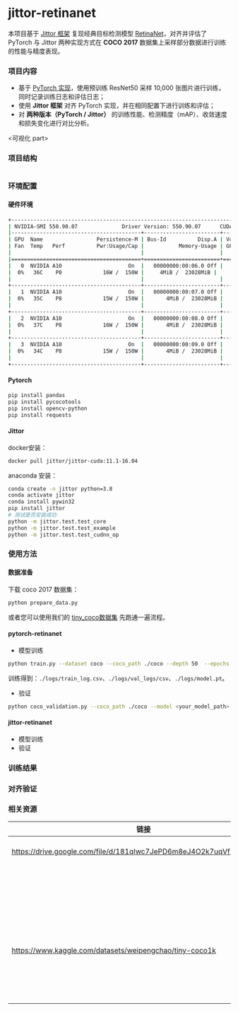 # jittor-retinanet


本项目基于 [Jittor 框架](https://github.com/Jittor/jittor) 复现经典目标检测模型 [RetinaNet](https://arxiv.org/pdf/1708.02002v2.pdf)，对齐并评估了 PyTorch 与 Jittor 两种实现方式在 **COCO 2017** 数据集上采样部分数据进行训练的性能与精度表现。


### 项目内容


- 基于 [PyTorch 实现](https://github.com/yhenon/pytorch-retinanet)，使用预训练 ResNet50 采样 10,000 张图片进行训练，同时记录训练日志和评估日志；
- 使用 **Jittor 框架** 对齐 PyTorch 实现，并在相同配置下进行训练和评估；
- 对 **两种版本（PyTorch / Jittor）** 的训练性能、检测精度（mAP）、收敛速度和损失变化进行对比分析。

<可视化 part>

### 项目结构

```wiki

```

### 环境配置

#### 硬件环境

```bash
+-----------------------------------------------------------------------------------------+
| NVIDIA-SMI 550.90.07              Driver Version: 550.90.07      CUDA Version: 12.4     |
|-----------------------------------------+------------------------+----------------------+
| GPU  Name                 Persistence-M | Bus-Id          Disp.A | Volatile Uncorr. ECC |
| Fan  Temp   Perf          Pwr:Usage/Cap |           Memory-Usage | GPU-Util  Compute M. |
|                                         |                        |               MIG M. |
|=========================================+========================+======================|
|   0  NVIDIA A10                     On  |   00000000:00:06.0 Off |                    0 |
|  0%   36C    P0             16W /  150W |     4MiB /  23028MiB |      0%      Default |
|                                         |                        |                  N/A |
+-----------------------------------------+------------------------+----------------------+
|   1  NVIDIA A10                     On  |   00000000:00:07.0 Off |                    0 |
|  0%   35C    P8             15W /  150W |       4MiB /  23028MiB |      0%      Default |
|                                         |                        |                  N/A |
+-----------------------------------------+------------------------+----------------------+
|   2  NVIDIA A10                     On  |   00000000:00:08.0 Off |                    0 |
|  0%   37C    P8             16W /  150W |       4MiB /  23028MiB |      0%      Default |
|                                         |                        |                  N/A |
+-----------------------------------------+------------------------+----------------------+
|   3  NVIDIA A10                     On  |   00000000:00:09.0 Off |                    0 |
|  0%   34C    P8             15W /  150W |       4MiB /  23028MiB |      0%      Default |
|                                         |                        |                  N/A |
+-----------------------------------------+------------------------+----------------------+

```

#### Pytorch

```bash
pip install pandas
pip install pycocotools
pip install opencv-python
pip install requests
```

#### Jittor

docker安装：

```bash
docker pull jittor/jittor-cuda:11.1-16.04
```

anaconda 安装：

```bash
conda create -n jittor python=3.8
conda activate jittor
conda install pywin32
pip install jittor
# 测试是否安装成功
python -m jittor.test.test_core
python -m jittor.test.test_example
python -m jittor.test.test_cudnn_op
```

### 使用方法

#### 数据准备

下载 coco 2017 数据集：

```python
python prepare_data.py
```

或者您可以使用我们的 [tiny_coco数据集](https://www.kaggle.com/datasets/weipengchao/tiny-coco1k) 先跑通一遍流程。

#### pytorch-retinanet

- 模型训练

```bash
python train.py --dataset coco --coco_path ./coco --depth 50  --epochs 35 --sample_size 10000 --batch_size 32
```

训练得到：`./logs/train_log.csv`、`./logs/val_logs/csv`、`./logs/model.pt`。

- 验证

```bash
python coco_validation.py --coco_path ./coco --model <your_model_path>.pt
```

#### jittor-retinanet

- 模型训练
- 验证

### 训练结果

### 对齐验证

### 相关资源

| 链接                                                         | 说明                                                         |
| ------------------------------------------------------------ | ------------------------------------------------------------ |
| https://drive.google.com/file/d/181qIwc7JePD6m8eJ4O2k7uqVfSiFy4Zg/view | Pytorch + ResNet50 训练模型                                  |
|                                                              | Jittor + ResNet50 训练模型                                   |
| https://www.kaggle.com/datasets/weipengchao/tiny-coco1k      | 抽取自coco2017的小数据集，数据集结构与coco2017一致，用于快速测试项目功能 |


